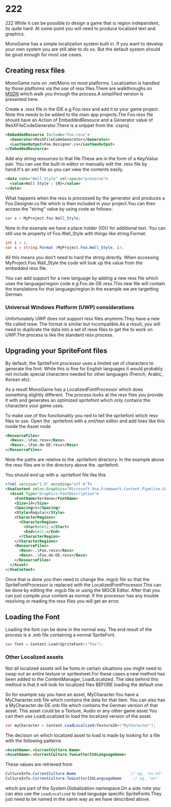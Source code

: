 # 222

222 While it can be possible to design a
game that is region independent, its quite hard. At some point you will need to
produce localized text and graphics.

MonoGame has a simple localization system built in. If you want to develop your own
system you are still able to do so. But the default system should be good enough for
most use cases.

## Creating resx files

MonoGame runs on .net/Mono on most platforms. Localization is handled by those platforms
via the use of resx files.There are walkthroughs on [MSDN](https://msdn.microsoft.com/en-us/library/aa992030(v=vs.100).aspx)
which walk you through the process.A simplified version is presented here.

Create a .resx file in the IDE e.g Foo.resx and add it to your game project. Note this needs to be added to the
main app projects.The Foo.resx file should have an Action of EmbeddedResouce and a Generator value of ResXFileCodeGenerator.There is a snippet from the .csproj

```xml
<EmbeddedResource Include="Foo.resx">
  <Generator>ResXFileCodeGenerator</Generator>
  <LastGenOutput>Foo.Designer.cs</LastGenOutput>
</EmbeddedResource>
```

Add any string resources to that file.These are in the form of a Key/Value pair. You can use the built-in editor
or manually edit the .resx file by hand.It's an xml file so you can view the contents easily.

```xml
<data name="Wall_Style" xml:space="preserve">
  <value>Wall Style : {0}</value>
</data>
```

What happens when the resx is processed by the generator and produces a Foo.Designer.cs file which is then
included in your project.You can then access the "string" value by using code as follows:

```csharp
var s = MyProject.Foo.Wall_Style;
```

Note in the example we have a place holder ({0}) for additional text. You can still use te property of Foo.Wall_Style with
things like string.Format.

```csharp
int i = 1;
var s = string.Format (MyProject.Foo.Wall_Style, i);
```

All this means you don't need to hard the string directly. When accessing MyProject.Foo.Wall_Style the code will look up the value from
the embedded resx file.

You can add support for a new language by adding a new resx file which uses the language/region code e.g Foo.de-DE.resx.This new file will contain the translations for that language/region.In the example we are targetting German.

### Universal Windows Platform (UWP) considerations

Unfortunately UWP does not support resx files anymore.They have a new file called resw. The format is similar but
incompatible.As a result, you will need to duplicate the data into a set of resw files to get the to work on UWP.The process is like the standard resx process.

## Upgrading your SpriteFont files

By default, the SpriteFont processor uses a limited set of characters to generate the font. While this is fine for English
languages it would probably not include special characters needed for other languages (French, Arabic, Korean etc).

As a result MonoGame has a LocalizedFontProcessor which does something slightly different. The process looks at the resx
files you provide it with and generates an optimized spritefont which only contains the characters your game uses.

To make use of this functionality you ned to tell the spritefont which resx files to use. Open the .spritefont with a
xml/text editor and add lines like this inside the Asset node

```xml
<ResourceFiles>
  <Resx>..\Foo.resx</Resx>
  <Resx>..\Foo.de-DE.resx</Resx>
</ResourceFiles>
```

Note the paths are relative to the .spritefont directory. In the example above the resx files are in the directory
above the .spritefont.

You should end up with a .spritefont file like this

```xml
<?xml version="1.0" encoding="utf-8"?>
<XnaContent xmlns:Graphics="Microsoft.Xna.Framework.Content.Pipeline.Graphics">
  <Asset Type="Graphics:FontDescription">
    <FontName>Verdana</FontName>
    <Size>14</Size>
    <Spacing>1</Spacing>
    <Style>Regular</Style>
    <CharacterRegions>
      <CharacterRegion>
        <Start>&#32;</Start>
        <End>&#32;</End>
      </CharacterRegion>
    </CharacterRegions>
    <ResourceFiles>
      <Resx>..\Foo.resx</Resx>
      <Resx>..\Foo.de-DE.resx</Resx>
    </ResourceFiles>
  </Asset>
</XnaContent>
```

Once that is done you then need to change the .mgcb file so that the SpriteFontProcessor is replaced with
the LocalizedFontProcessor.This can be done by editing the .mgcb file or using the MGCB Editor. After
that you can just compile your content as normal. If the processor has any trouble resolving or reading the
resx files you will get an error.

## Loading the Font

Loading the font can be done in the normal way. The end result of the process is a .xnb file containing a normal
SpriteFont.

```csharp
var font = Content.Load<SpriteFont>("Foo");
```

### Other Localized assets

Not all localized assets will be fonts.In certain situations you might need to swap out an entire texture or spritesheet.For these cases a new method has been added to the ContentManager, LoadLocalized. The idea behind this method is that it will
look for localized files BEFORE loading the default one.

So for example say you have an asset, MyCharacter.You have a MyCharacter.xnb file which contains the data for that item. You
can also has a MyCharacter.de-DE.xnb file which contains the German version of that asset. This asset could be a Texture, Audio
or any other game asset.You can then use LoadLocalized to load the localized version of the asset.

```csharp
var myCharacter = Content.LoadLocalized<Texture2D>("MyCharacter");
```

The decision on which localized asset to load is made by looking for a file with the following patterns

```xml
<AssetName>.<CurrentCulture.Name>
<AssetName>.<CurrentCulture.TwoLetterISOLanguageName>
```

These values are retrieved from

```csharp
CultureInfo.CurrentCulture.Name                        // eg. "en-US"
CultureInfo.CurrentCulture.TwoLetterISOLanguageName     // eg. "en"
```

which are part of the System.Globalization namespace.On a side note you can also use the `LoadLocalized` to load language
specific SpriteFonts.They just need to be named in the same way as we have described above.
